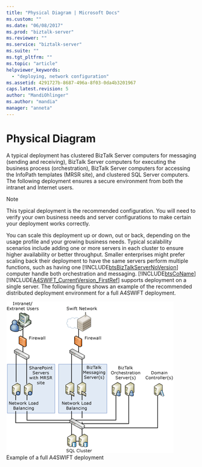 ```yaml
---
title: "Physical Diagram | Microsoft Docs"
ms.custom: ""
ms.date: "06/08/2017"
ms.prod: "biztalk-server"
ms.reviewer: ""
ms.service: "biztalk-server"
ms.suite: ""
ms.tgt_pltfrm: ""
ms.topic: "article"
helpviewer_keywords: 
  - "deploying, network configuration"
ms.assetid: 4291727b-8687-496a-8f03-0da4b3201967
caps.latest.revision: 5
author: "MandiOhlinger"
ms.author: "mandia"
manager: "anneta"
---
```

# Physical Diagram
A typical deployment has clustered BizTalk Server computers for messaging (sending and receiving), BizTalk Server computers for executing the business process (orchestration), BizTalk Server computers for accessing the InfoPath templates (MRSR site), and clustered SQL Server computers. The following deployment ensures a secure environment from both the intranet and Internet users.  
  
> [!NOTE]
>  This typical deployment is the recommended configuration. You will need to verify your own business needs and server configurations to make certain your deployment works correctly.  
  
 You can scale this deployment up or down, out or back, depending on the usage profile and your growing business needs. Typical scalability scenarios include adding one or more servers in each cluster to ensure higher availability or better throughput. Smaller enterprises might prefer scaling back their deployment to have the same servers perform multiple functions, such as having one [!INCLUDE[btsBizTalkServerNoVersion](../../includes/btsbiztalkservernoversion-md.md)] computer handle both orchestration and messaging. [!INCLUDE[btsCoName](../../includes/btsconame-md.md)][!INCLUDE[A4SWIFT_CurrentVersion_FirstRef](../../includes/a4swift-currentversion-firstref-md.md)] supports deployment on a single server. The following figure shows an example of the recommended distributed deployment environment for a full A4SWIFT deployment.  
  
 ![](../../adapters-and-accelerators/accelerator-swift/media/fsa-deploy-full.gif "FSA_Deploy_Full")  
Example of a full A4SWIFT deployment